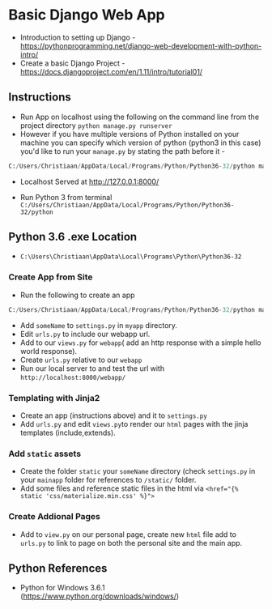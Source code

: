# Basic Django Web App

* Introduction to setting up Django - https://pythonprogramming.net/django-web-development-with-python-intro/
* Create a basic Django Project - https://docs.djangoproject.com/en/1.11/intro/tutorial01/

## Instructions
* Run App on localhost using the following on the command line from the project directory `python manage.py runserver`
* However if you have multiple versions of Python installed on your machine you can specify which version of python (python3 in this case) you'd like to run your `manage.py` by stating the path before it - 
```python
C:/Users/Christiaan/AppData/Local/Programs/Python/Python36-32/python manage.py runserver
```

* Localhost Served at http://127.0.0.1:8000/

* Run Python 3 from terminal `C:/Users/Christiaan/AppData/Local/Programs/Python/Python36-32/python`

## Python 3.6 .exe Location
* `C:\Users\Christiaan\AppData\Local\Programs\Python\Python36-32`

### Create App from Site 
* Run the following to create an app 
```python
C:/Users/Christiaan/AppData/Local/Programs/Python/Python36-32/python manage.py startapp someName
```
* Add `someName` to `settings.py` in `myapp` directory.
* Edit `urls.py` to include our webapp url.
* Add to our `views.py` for `webapp`( add an http response with a simple hello world response).
* Create `urls.py` relative to our `webapp`
* Run our local server to and test the url with `http://localhost:8000/webapp/`

### Templating with Jinja2
* Create an app (instructions above) and it to `settings.py`
* Add `urls.py` and edit `views.py`to render our `html` pages with the jinja templates  (include,extends).

### Add `static` assets
* Create the folder `static` your `someName` directory (check `settings.py` in your `mainapp` folder for references to `/static/` folder.
* Add some files and reference static files in the html via  `<href="{% static 'css/materialize.min.css' %}">`

### Create Addional Pages 
* Add to `view.py` on our personal page, create new `html` file add to `urls.py` to link to page on both the personal site and the main app.

## Python References
* Python for Windows 3.6.1 (https://www.python.org/downloads/windows/)
